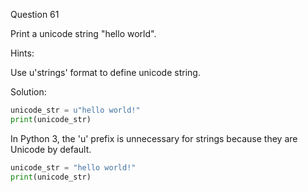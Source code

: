 Question 61

Print a unicode string "hello world".

Hints:

Use u'strings' format to define unicode string.

Solution:

```python
unicode_str = u"hello world!"
print(unicode_str)
```

 In Python 3, the 'u' prefix is unnecessary for strings because they are Unicode by default. 

```python
unicode_str = "hello world!"
print(unicode_str)
```
